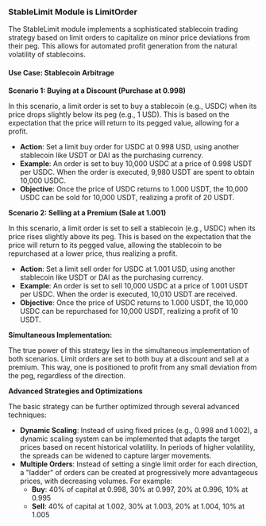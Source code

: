 ### StableLimit Module is LimitOrder

The StableLimit module implements a sophisticated stablecoin trading strategy based on limit orders to capitalize on minor price deviations from their peg. This allows for automated profit generation from the natural volatility of stablecoins.

#### Use Case: Stablecoin Arbitrage

**Scenario 1: Buying at a Discount (Purchase at 0.998)**

In this scenario, a limit order is set to buy a stablecoin (e.g., USDC) when its price drops slightly below its peg (e.g., 1 USD). This is based on the expectation that the price will return to its pegged value, allowing for a profit.

-   **Action**: Set a limit buy order for USDC at 0.998 USD, using another stablecoin like USDT or DAI as the purchasing currency.
-   **Example**: An order is set to buy 10,000 USDC at a price of 0.998 USDT per USDC. When the order is executed, 9,980 USDT are spent to obtain 10,000 USDC.
-   **Objective**: Once the price of USDC returns to 1.000 USDT, the 10,000 USDC can be sold for 10,000 USDT, realizing a profit of 20 USDT.

**Scenario 2: Selling at a Premium (Sale at 1.001)**

In this scenario, a limit order is set to sell a stablecoin (e.g., USDC) when its price rises slightly above its peg. This is based on the expectation that the price will return to its pegged value, allowing the stablecoin to be repurchased at a lower price, thus realizing a profit.

-   **Action**: Set a limit sell order for USDC at 1.001 USD, using another stablecoin like USDT or DAI as the purchasing currency.
-   **Example**: An order is set to sell 10,000 USDC at a price of 1.001 USDT per USDC. When the order is executed, 10,010 USDT are received.
-   **Objective**: Once the price of USDC returns to 1.000 USDT, the 10,000 USDC can be repurchased for 10,000 USDT, realizing a profit of 10 USDT.

**Simultaneous Implementation:**

The true power of this strategy lies in the simultaneous implementation of both scenarios. Limit orders are set to both buy at a discount and sell at a premium. This way, one is positioned to profit from any small deviation from the peg, regardless of the direction.

**Advanced Strategies and Optimizations**

The basic strategy can be further optimized through several advanced techniques:

-   **Dynamic Scaling**: Instead of using fixed prices (e.g., 0.998 and 1.002), a dynamic scaling system can be implemented that adapts the target prices based on recent historical volatility. In periods of higher volatility, the spreads can be widened to capture larger movements.
-   **Multiple Orders**: Instead of setting a single limit order for each direction, a "ladder" of orders can be created at progressively more advantageous prices, with decreasing volumes. For example:
    -   **Buy**: 40% of capital at 0.998, 30% at 0.997, 20% at 0.996, 10% at 0.995
    -   **Sell**: 40% of capital at 1.002, 30% at 1.003, 20% at 1.004, 10% at 1.005
